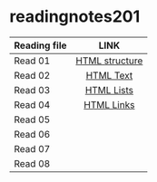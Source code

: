 # readingnotes201

| Reading file   |      LINK     |  
|----------      |:-------------:|
| Read 01        |  [HTML structure](https://duaa-tarazi.github.io/readingnotes201/read01) | 
| Read 02        |    [HTML Text](https://duaa-tarazi.github.io/readingnotes201/read02)   |   
| Read 03        | [HTML Lists](https://duaa-tarazi.github.io/readingnotes201/read03)|   
| Read 04        |       [HTML Links](https://duaa-tarazi.github.io/readingnotes201/read04)        |
| Read 05        |[]()                                                                             |
| Read 06        |[]()                                                                             |
| Read 07        |[]()                                                                             |
| Read 08        |[]()                                                                             |